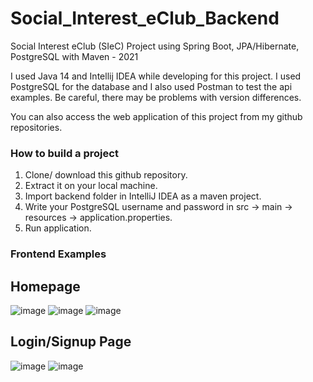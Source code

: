 # Social_Interest_eClub_Backend
Social Interest eClub (SIeC) Project using Spring Boot, JPA/Hibernate, PostgreSQL with Maven - 2021

I used Java 14 and Intellij IDEA while developing for this project. I used PostgreSQL for the database and I also used Postman to test the api examples. Be careful, there may be problems with version differences. 

You can also access the web application of this project from my github repositories.


### How to build a project

1. Clone/ download this github repository.
2. Extract it on your local machine.
3. Import backend folder in IntelliJ IDEA as a maven project.
4. Write your PostgreSQL username and password in src -> main -> resources -> application.properties.
5. Run application.



### Frontend Examples

## Homepage
![image](https://user-images.githubusercontent.com/72974967/121366742-62f24080-c942-11eb-8e45-e38bc02e3380.png)
![image](https://user-images.githubusercontent.com/72974967/121366901-861cf000-c942-11eb-8fcc-7b463a28d24e.png)
![image](https://user-images.githubusercontent.com/72974967/121366971-9339df00-c942-11eb-83d5-9cb642d4c302.png)


## Login/Signup Page
![image](https://user-images.githubusercontent.com/72974967/121367102-b06ead80-c942-11eb-87b4-40d27855101f.png)
![image](https://user-images.githubusercontent.com/72974967/121367175-c2505080-c942-11eb-89e4-e26443872d77.png)
